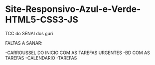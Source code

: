 # Site-Responsivo-Azul-e-Verde-HTML5-CSS3-JS
TCC do SENAI dos guri

FALTAS A SANAR:

-CARROUSSEL DO INICIO COM AS TAREFAS URGENTES
-BD COM AS TAREFAS 
-CALENDARIO
-TAREFAS